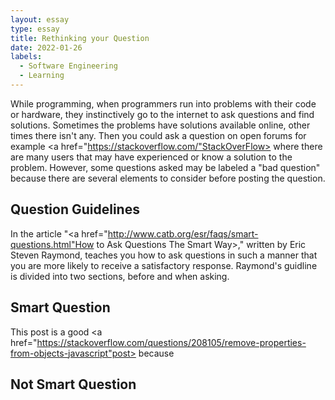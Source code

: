 ```yaml
---
layout: essay
type: essay
title: Rethinking your Question
date: 2022-01-26
labels:
  - Software Engineering
  - Learning
---
```


While programming, when programmers run into problems with their code or hardware, they instinctively go to the internet to ask questions and find solutions. Sometimes the problems have solutions available online, other times there isn't any. Then you could ask a question on open forums for example <a href="https://stackoverflow.com/"StackOverFlow> where there are many users that may have experienced or know a solution to the problem. However, some questions asked may be labeled a "bad question" because there are several elements to consider before posting the question.

## Question Guidelines
In the article "<a href="http://www.catb.org/esr/faqs/smart-questions.html"How to Ask Questions The Smart Way>," written by Eric Steven Raymond, teaches you how to ask questions in such a manner that you are more likely to receive a satisfactory response. Raymond's guidline is divided into two sections, before and when asking.


## Smart Question
This post is a good <a href="https://stackoverflow.com/questions/208105/remove-properties-from-objects-javascript"post> because

## Not Smart Question
